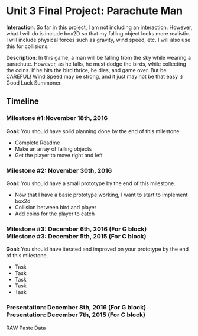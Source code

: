 <h1>Unit 3 Final Project: Parachute Man </h1>
 
<strong>Interaction</strong>: So far in this project, I am not including an interaction. However, what I will do is include box2D so that my falling object looks more realistic. I will include physical forces such as gravity, wind speed, etc. I will also use this for collisions. 
 
<strong>Description</strong>: In this game, a man will be falling from the sky while wearing a parachute. However, as he falls, he must dodge the birds, while collecting the coins. If he hits the bird thrice, he dies, and game over. But be CAREFUL! Wind Speed may be strong, and it just may not be that easy ;) Good Luck Summoner.  
 
<h2>Timeline</h2>
 
<div>
  <h3>Milestone #1:November 18th, 2016 </h3>
  <strong>Goal:</strong> You should have solid planning done by the end of this milestone.
  <ul>
    <li>Complete Readme</li>
    <li>Make an array of falling objects</li>
    <li>Get the player to move right and left </li>
  </ul>
</div>
 
<p>
  <h3>Milestone #2: November 30th, 2016 </h3>
  <strong>Goal:</strong> You should have a small prototype by the end of this milestone.
  <ul>
    <li>Now that I have a basic prototype working, I want to start to implement box2d</li>
    <li>Collision between bird and player</li>
    <li>Add coins for the player to catch</li>
  </ul>
</p>
 
<div>
  <h3>Milestone #3: December 6th, 2016 (For G block)</br>
  Milestone #3: December 5th, 2015 (For C block) </h3>
  <strong>Goal:</strong> You should have iterated and improved on your prototype by the end of this milestone.
  <ul>
    <li>Task</li>
    <li>Task</li>
    <li>Task</li>
    <li>Task</li>
    <li>Task</li>
  </ul>
</div>
 
<div>
  <h3><strong>Presentation:</strong> December 8th, 2016 (For G block)</br>
  <strong>Presentation:</strong> December 7th, 2015 (For C block) </h3>
</div>
RAW Paste Data
